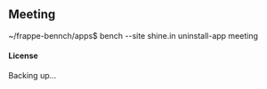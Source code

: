 ## Meeting

~/frappe-bennch/apps$ bench --site shine.in uninstall-app meeting

#### License

Backing up...